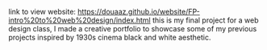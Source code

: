 link to view website: https://douaaz.github.io/website/FP-intro%20to%20web%20design/index.html
this is my final project for a web design class, I made a creative portfolio to showcase some of my previous projects inspired by 1930s cinema black and white aesthetic.
